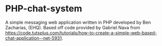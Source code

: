 # PHP-chat-system
A simple messaging web application written in PHP developed by Ben Zacharias, (EHQ).
Based off code provided by Gabriel Nava from https://code.tutsplus.com/tutorials/how-to-create-a-simple-web-based-chat-application--net-5931.
